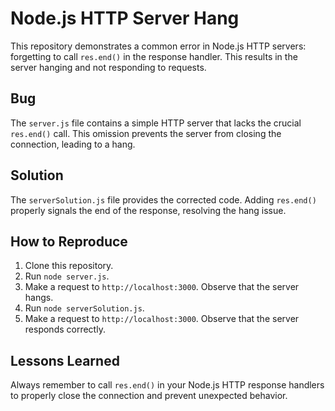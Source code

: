 # Node.js HTTP Server Hang

This repository demonstrates a common error in Node.js HTTP servers: forgetting to call `res.end()` in the response handler.  This results in the server hanging and not responding to requests.

## Bug
The `server.js` file contains a simple HTTP server that lacks the crucial `res.end()` call. This omission prevents the server from closing the connection, leading to a hang.

## Solution
The `serverSolution.js` file provides the corrected code.  Adding `res.end()` properly signals the end of the response, resolving the hang issue. 

## How to Reproduce
1. Clone this repository.
2. Run `node server.js`.
3. Make a request to `http://localhost:3000`.  Observe that the server hangs.
4. Run `node serverSolution.js`.
5. Make a request to `http://localhost:3000`.  Observe that the server responds correctly.

## Lessons Learned
Always remember to call `res.end()` in your Node.js HTTP response handlers to properly close the connection and prevent unexpected behavior.
